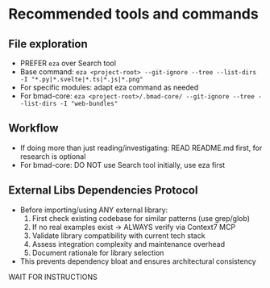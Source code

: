 # Recommended tools and commands

## File exploration
- PREFER `eza` over Search tool
- Base command: `eza <project-root> --git-ignore --tree --list-dirs -I "*.py|*.svelte|*.ts|*.js|*.png"`
- For specific modules: adapt eza command as needed
- For bmad-core: `eza <project-root>/.bmad-core/ --git-ignore --tree --list-dirs -I "web-bundles"`

## Workflow
- If doing more than just reading/investigating: READ README.md first, for research is optional
- For bmad-core: DO NOT use Search tool initially, use eza first

## External Libs Dependencies Protocol
- Before importing/using ANY external library:
  1. First check existing codebase for similar patterns (use grep/glob)
  2. If no real examples exist → ALWAYS verify via Context7 MCP
  3. Validate library compatibility with current tech stack
  4. Assess integration complexity and maintenance overhead
  5. Document rationale for library selection
- This prevents dependency bloat and ensures architectural consistency

WAIT FOR INSTRUCTIONS
